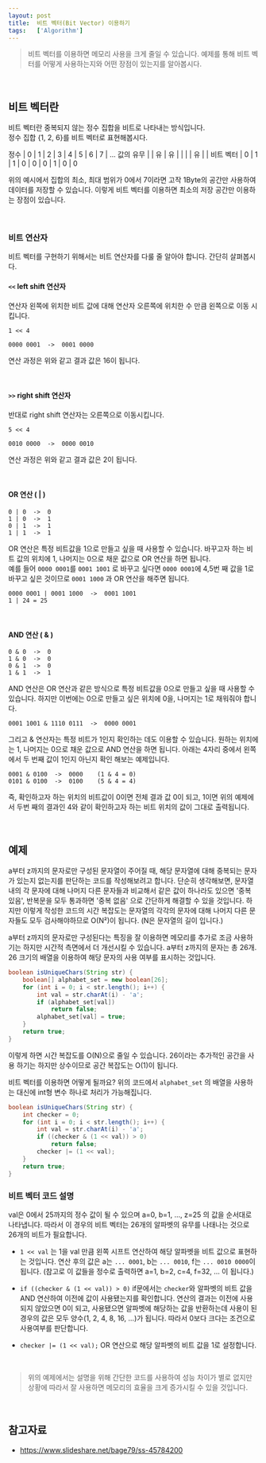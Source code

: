 ```yaml
---
layout: post
title:  비트 벡터(Bit Vector) 이용하기
tags:   ['Algorithm']
---
```


> 비트 벡터를 이용하면 메모리 사용을 크게 줄일 수 있습니다. 예제를 통해 비트 벡터를 어떻게 사용하는지와 어떤 장점이 있는지를 알아봅시다.  

<br/>  

## 비트 벡터란   

비트 벡터란 중복되지 않는 정수 집합을 비트로 나타내는 방식입니다.  
정수 집합 {1, 2, 6}를 비트 벡터로 표현해봅시다.  

  정수  | 0 | 1 | 2 | 3 | 4 | 5 | 6 | 7 | ...
값의 유무 |   | 유 | 유 |  |   |   | 유 |   |
비트 벡터 | 0 | 1 | 1 | 0 | 0 | 0 | 1 | 0 | 0  

위의 예시에서 집합의 최소, 최대 범위가 0에서 7이라면 고작 1Byte의 공간만 사용하여 데이터를 저장할 수 있습니다. 이렇게 비트 벡터를 이용하면 최소의 저장 공간만 이용하는 장점이 있습니다.  

<br/>  

### 비트 연산자  

비트 벡터를 구현하기 위해서는 비트 연산자를 다룰 줄 알아야 합니다. 간단히 살펴봅시다.  

#### `<<` left shift 연산자  
연산자 왼쪽에 위치한 비트 값에 대해 연산자 오른쪽에 위치한 수 만큼 왼쪽으로 이동 시킵니다.  
```
1 << 4
```  


```
0000 0001  ->  0001 0000
```   

연산 과정은 위와 같고 결과 값은 16이 됩니다.  

<br/>  

#### `>>` right shift 연산자  
반대로 right shift 연산자는 오른쪽으로 이동시킵니다.  

```
5 << 4
```  

```
0010 0000  ->  0000 0010
```   

연산 과정은 위와 같고 결과 값은 2이 됩니다.  

<br/>  

#### OR 연산 ( | ) 

```
0 | 0  ->  0
1 | 0  ->  1
0 | 1  ->  1
1 | 1  ->  1
```  

OR 연산은 특정 비트값을 1으로 만들고 싶을 때 사용할 수 있습니다. 바꾸고자 하는 비트 값의 위치에 1, 나머지는 0으로 채운 값으로 OR 연산을 하면 됩니다.  
예를 들어 `0000 0001`를 `0001 1001` 로 바꾸고 싶다면 `0000 0001`에 4,5번 째 값을 1로 바꾸고 싶은 것이므로 `0001 1000` 과 OR 연산을 해주면 됩니다.  

```
0000 0001 | 0001 1000  ->  0001 1001
1 | 24 = 25
```    

<br/>  

#### AND 연산 ( & )

```
0 & 0  ->  0
1 & 0  ->  0
0 & 1  ->  0
1 & 1  ->  1
```  

AND 연산은 OR 연산과 같은 방식으로 특정 비트값을 0으로 만들고 싶을 때 사용할 수 있습니다. 하지만 이번에는 0으로 만들고 싶은 위치에 0을, 나머지는 1로 채워줘야 합니다.    

```
0001 1001 & 1110 0111  ->  0000 0001
```    

그리고 & 연산자는 특정 비트가 1인지 확인하는 데도 이용할 수 있습니다. 원하는 위치에는 1, 나머지는 0으로 채운 값으로 AND 연산을 하면 됩니다. 아래는 4자리 중에서 왼쪽에서 두 번째 값이 1인지 아닌지 확인 해보는 예제입니다.  

```
0001 & 0100  ->  0000    (1 & 4 = 0)
0101 & 0100  ->  0100    (5 & 4 = 4)
```   

즉, 확인하고자 하는 위치의 비트값이 0이면 전체 결과 값 0이 되고, 1이면 위의 예제에서 두번 째의 결과인 4와 같이 확인하고자 하는 비트 위치의 값이 그대로 출력됩니다.  

<br/>   

## 예제  

a부터 z까지의 문자로만 구성된 문자열이 주어질 때, 해당 문자열에 대해 중복되는 문자가 있는지 없는지를 판단하는 코드를 작성해보려고 합니다. 단순히 생각해보면, 문자열 내의 각 문자에 대해 나머지 다른 문자들과 비교해서 같은 값이 하나라도 있으면 '중복 있음', 반복문을 모두 통과하면 '중복 없음' 으로 간단하게 해결할 수 있을 것입니다. 하지만 이렇게 작성한 코드의 시간 복잡도는 문자열의 각각의 문자에 대해 나머지 다른 문자들도 모두 검사해야하므로 O(N²)이 됩니다. (N은 문자열의 길이 입니다.)    

a부터 z까지의 문자로만 구성된다는 특징을 잘 이용하면 메모리를 추가로 조금 사용하기는 하지만 시간적 측면에서 더 개선시킬 수 있습니다. a부터 z까지의 문자는 총 26개. 26 크기의 배열을 이용하여 해당 문자의 사용 여부를 표시하는 것입니다.  

```java
boolean isUniqueChars(String str) {
    boolean[] alphabet_set = new boolean[26];
    for (int i = 0; i < str.length(); i++) {
        int val = str.charAt(i) - 'a';
        if (alphabet_set[val])
            return false;
        alphabet_set[val] = true;
    }
    return true;
}
```  

이렇게 하면 시간 복잡도를 O(N)으로 줄일 수 있습니다. 26이라는 추가적인 공간을 사용 하기는 하지만 상수이므로 공간 복잡도는 O(1)이 됩니다.  

비트 벡터를 이용하면 어떻게 될까요? 위의 코드에서 `alphabet_set` 의 배열을 사용하는 대신에 int형 변수 하나로 처리가 가능해집니다.  

```java
boolean isUniqueChars(String str) {
    int checker = 0;
    for (int i = 0; i < str.length(); i++) {
        int val = str.charAt(i) - 'a';
        if ((checker & (1 << val)) > 0)
            return false;
        checker |= (1 << val);
    }
    return true;
}
```    

### 비트 벡터 코드 설명  

val은 0에서 25까지의 정수 값이 될 수 있으며 a=0, b=1, ..., z=25 의 값을 순서대로 나타냅니다. 따라서 이 경우의 비트 벡터는 26개의 알파벳의 유무를 나태나는 것으로 26개의 비트가 필요합니다.  

- `1 << val` 는 1을 val 만큼 왼쪽 시프트 연산하여 해당 알파벳을 비트 값으로 표현하는 것입니다. 연산 후의 값은 a는 `... 0001`, b는 `... 0010`, f는 `... 0010 0000`이 됩니다. (참고로 이 값들을 정수로 출력하면 a=1, b=2, c=4, f=32, ... 이 됩니다.)  

- `if ((checker & (1 << val)) > 0)` if문에서는 `checker`와 알파벳의 비트 값을 AND 연산하여 이전에 값이 사용됐는지를 확인합니다. 연산의 결과는 이전에 사용되지 않았으면 0이 되고, 사용됐으면 알파벳에 해당하는 값을 반환하는데 사용이 된 경우의 값은 모두 양수(1, 2, 4, 8, 16, ...)가 됩니다. 따라서 0보다 크다는 조건으로 사용여부를 판단합니다.   

- `checker |= (1 << val);` OR 연산으로 해당 알파벳의 비트 값을 1로 설정합니다.  

<br/>  

> 위의 예제에서는 설명을 위해 간단한 코드를 사용하여 성능 차이가 별로 없지만 상황에 따라서 잘 사용하면 메모리의 효율을 크게 증가시킬 수 있을 것입니다.   

<br/>  

## 참고자료    

- https://www.slideshare.net/bage79/ss-45784200
